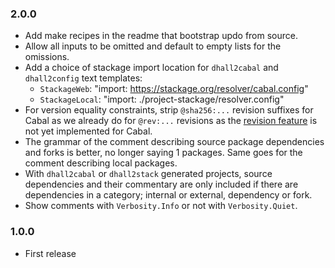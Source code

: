 ### 2.0.0
* Add make recipes in the readme that bootstrap updo from source.
* Allow all inputs to be omitted and default to empty lists for the omissions.
* Add a choice of stackage import location for `dhall2cabal` and `dhall2config`
  text templates:
    - `StackageWeb`: "import: https://stackage.org/resolver/cabal.config"
    - `StackageLocal`: "import: ./project-stackage/resolver.config"
* For version equality constraints, strip `@sha256:...` revision suffixes for
  Cabal as we already do for `@rev:...` revisions as the [revision
  feature](https://github.com/haskell/cabal/issues/7833) is not yet implemented
  for Cabal.
* The grammar of the comment describing source package dependencies and forks is
  better, no longer saying 1 packages. Same goes for the comment describing
  local packages.
* With `dhall2cabal` or `dhall2stack` generated projects, source dependencies
  and their commentary are only included if there are dependencies in a
  category; internal or external, dependency or fork.
* Show comments with `Verbosity.Info` or not with `Verbosity.Quiet`.

### 1.0.0
* First release